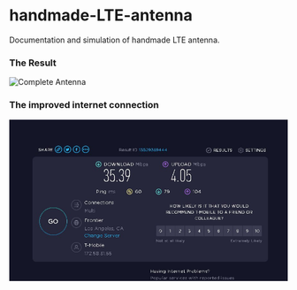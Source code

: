 # handmade-LTE-antenna
 Documentation and simulation of  handmade LTE antenna. 

### The Result

![Complete Antenna](./media/result.jpg)

### The improved internet connection

![Speed test](./media/t1.jpg)


